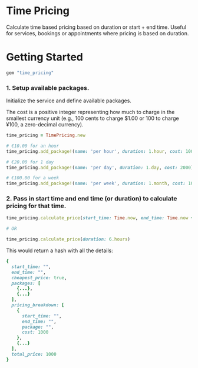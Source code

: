 # Time Pricing

Calculate time based pricing based on duration or start + end time. Useful for services, bookings or appointments where pricing is based on duration. 

# Getting Started

```ruby
gem "time_pricing"
```


### 1. Setup available packages.

Initialize the service and define available packages. 

The cost is a positive integer representing how much to charge in the smallest currency unit (e.g., 100 cents to charge $1.00 or 100 to charge ¥100, a zero-decimal currency).

``` ruby
time_pricing = TimePricing.new

# €10.00 for an hour
time_pricing.add_package!(name: 'per hour', duration: 1.hour, cost: 1000)

# €20.00 for 1 day
time_pricing.add_package!(name: 'per day', duration: 1.day, cost: 2000)

# €100.00 for a week
time_pricing.add_package!(name: 'per week', duration: 1.month, cost: 100000)
```


### 2. Pass in start time and end time (or duration) to calculate pricing for that time. 

``` ruby
time_pricing.calculate_price(start_time: Time.now, end_time: Time.now + 6.hours)

# OR

time_pricing.calculate_price(duration: 6.hours)
```

This would return a hash with all the details:

``` ruby
{
  start_time: "",
  end_time: "",
  cheapest_price: true,
  packages: [
    {...},
    {...}
  ],
  pricing_breakdown: [
    {
      start_time: "",
      end_time: "",
      package: "",
      cost: 1000
    },
    {...} 
  ],
  total_price: 1000
}
```


